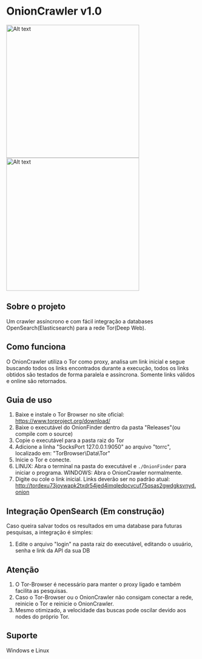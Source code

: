 # OnionCrawler v1.0
<img
  src="https://user-images.githubusercontent.com/59628368/202769061-a904670d-05d1-4869-a46a-594e4ba2bce0.png"
  alt="Alt text"
  title="Optional title"
  style="display: inline-block; margin: 0 auto; width: 350px">
<img
  src="https://user-images.githubusercontent.com/59628368/202758683-817eaefc-2fe1-4225-b1e0-b8b2ae48bcf7.png"
  alt="Alt text"
  title="Optional title"
  style="display: inline-block; margin: 0 auto; width: 350px">


## Sobre o projeto
Um crawler assíncrono e com fácil integração a databases OpenSearch(Elasticsearch) para a rede Tor(Deep Web).
## Como funciona
O OnionCrawler utiliza o Tor como proxy, analisa um link inicial e segue buscando todos os links encontrados durante a execução, todos os links obtidos são testados de forma paralela e assíncrona. Somente links válidos e online são retornados.
## Guia de uso
1. Baixe e instale o Tor Browser no site oficial: https://www.torproject.org/download/
2. Baixe o executável do OnionFinder dentro da pasta "Releases"(ou compile com o source)
3. Copie o executável para a pasta raiz do Tor
4. Adicione a linha "SocksPort 127.0.0.1:9050" ao arquivo "torrc", localizado em: "TorBrowser\Data\Tor"
5. Inicie o Tor e conecte.
6. LINUX: Abra o terminal na pasta do executável e `./OnionFinder` para iniciar o programa. WINDOWS: Abra o OnionCrawler normalmente.
7. Digite ou cole o link inicial. Links deverão ser no padrão atual: http://tordexu73joywapk2txdr54jed4imqledpcvcuf75qsas2gwdgksvnyd.onion
## Integração OpenSearch (Em construção)
Caso queira salvar todos os resultados em uma database para futuras pesquisas, a integração é simples:
1. Edite o arquivo "login" na pasta raiz do executável, editando o usuário, senha e link da API da sua DB 
## Atenção
1. O Tor-Browser é necessário para manter o proxy ligado e também facilita as pesquisas.
2. Caso o Tor-Browser ou o OnionCrawler não consigam conectar a rede, reinicie o Tor e reinicie o OnionCrawler.
3. Mesmo otimizado, a velocidade das buscas pode oscilar devido aos nodes do próprio Tor.
## Suporte
Windows e Linux
